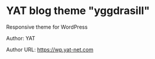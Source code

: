 # YAT blog theme "yggdrasill"

Responsive theme for WordPress

Author: YAT

Author URL: https://wp.yat-net.com

